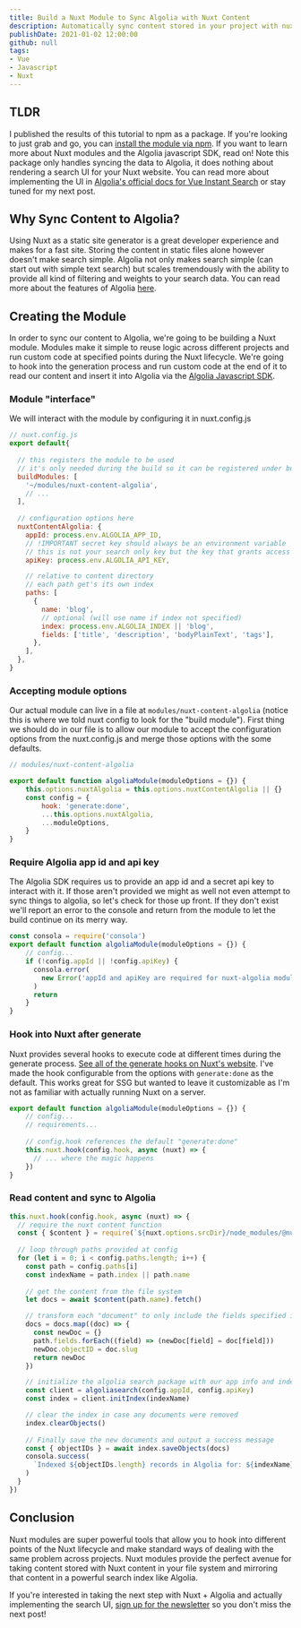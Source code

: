 ```yaml
---
title: Build a Nuxt Module to Sync Algolia with Nuxt Content
description: Automatically sync content stored in your project with nuxt content to an Algolia index. This allows you to manage your content in your repo while providing powerful search capabilities to your site users.
publishDate: 2021-01-02 12:00:00
github: null
tags:
- Vue
- Javascript
- Nuxt
---
```


## TLDR
I published the results of this tutorial to npm as a package. If you're looking to just grab and go, you can [install the module via npm](https://www.npmjs.com/package/nuxt-content-algolia). If you want to learn more about Nuxt modules and the Algolia javascript SDK, read on! Note this package only handles syncing the data to Algolia, it does nothing about rendering a search UI for your Nuxt website. You can read more about implementing the UI in [Algolia's official docs for Vue Instant Search](https://www.algolia.com/doc/guides/building-search-ui/what-is-instantsearch/vue/) or stay tuned for my next post.

## Why Sync Content to Algolia?
Using Nuxt as a static site generator is a great developer experience and makes for a fast site. Storing the content in static files alone however doesn't make search simple. Algolia not only makes search simple (can start out with simple text search) but scales tremendously with the ability to provide all kind of filtering and weights to your search data. You can read more about the features of Algolia [here](https://www.algolia.com/products/search/).

## Creating the Module
In order to sync our content to Algolia, we're going to be building a Nuxt module. Modules make it simple to reuse logic across different projects and run custom code at specified points during the Nuxt lifecycle. We're going to hook into the generation process and run custom code at the end of it to read our content and insert it into Algolia via the [Algolia Javascript SDK](https://www.npmjs.com/package/algoliasearch). 

### Module "interface"
We will interact with the module by configuring it in nuxt.config.js
```javascript
// nuxt.config.js
export default{
    
  // this registers the module to be used
  // it's only needed during the build so it can be registered under buildModules (not modules)
  buildModules: [
    '~/modules/nuxt-content-algolia',
    // ...
  ],
  
  // configuration options here
  nuxtContentAlgolia: {
    appId: process.env.ALGOLIA_APP_ID,
    // !IMPORTANT secret key should always be an environment variable
    // this is not your search only key but the key that grants access to modify the index
    apiKey: process.env.ALGOLIA_API_KEY,

    // relative to content directory
    // each path get's its own index
    paths: [
      {
        name: 'blog',
        // optional (will use name if index not specified)
        index: process.env.ALGOLIA_INDEX || 'blog',
        fields: ['title', 'description', 'bodyPlainText', 'tags'],
      },
    ],
  },
}
```

### Accepting module options
Our actual module can live in a file at `modules/nuxt-content-algolia` (notice this is where we told nuxt config to look for the "build module"). First thing we should do in our file is to allow our module to accept the configuration options from the nuxt.config.js and merge those options with the some defaults.

```javascript
// modules/nuxt-content-algolia

export default function algoliaModule(moduleOptions = {}) {
    this.options.nuxtAlgolia = this.options.nuxtContentAlgolia || {}
    const config = {
        hook: 'generate:done',
        ...this.options.nuxtAlgolia,
        ...moduleOptions,
    }
}
```

### Require Algolia app id and api key
The Algolia SDK requires us to provide an app id and a secret api key to interact with it. If those aren't provided we might as well not even attempt to sync things to algolia, so let's check for those up front. If they don't exist we'll report an error to the console and return from the module to let the build continue on its merry way.

```javascript
const consola = require('consola')
export default function algoliaModule(moduleOptions = {}) {
    // config...
    if (!config.appId || !config.apiKey) {
      consola.error(
        new Error('appId and apiKey are required for nuxt-algolia module')
      )
      return
    }
}
```

### Hook into Nuxt after generate
Nuxt provides several hooks to execute code at different times during the generate process. [See all of the generate hooks on Nuxt's website](https://nuxtjs.org/docs/2.x/internals-glossary/internals-generator/). I've made the hook configurable from the options with `generate:done` as the default. This works great for SSG but wanted to leave it customizable as I'm not as familiar with actually running Nuxt on a server.

```javascript
export default function algoliaModule(moduleOptions = {}) {
    // config...
    // requirements...
  
    // config.hook references the default "generate:done"
    this.nuxt.hook(config.hook, async (nuxt) => {
      // ... where the magic happens
    })
}
```

### Read content and sync to Algolia
```javascript
this.nuxt.hook(config.hook, async (nuxt) => {
  // require the nuxt content function
  const { $content } = require(`${nuxt.options.srcDir}/node_modules/@nuxt/content`)
  
  // loop through paths provided at config
  for (let i = 0; i < config.paths.length; i++) {
    const path = config.paths[i]
    const indexName = path.index || path.name
    
    // get the content from the file system
    let docs = await $content(path.name).fetch()

    // transform each "document" to only include the fields specified in the config 
    docs = docs.map((doc) => {
      const newDoc = {}
      path.fields.forEach((field) => (newDoc[field] = doc[field]))
      newDoc.objectID = doc.slug
      return newDoc
    })

    // initialize the algolia search package with our app info and index name
    const client = algoliasearch(config.appId, config.apiKey)
    const index = client.initIndex(indexName)

    // clear the index in case any documents were removed
    index.clearObjects()
    
    // Finally save the new documents and output a success message
    const { objectIDs } = await index.saveObjects(docs)
    consola.success(
      `Indexed ${objectIDs.length} records in Algolia for: ${indexName}`
    )
  }
})
```

## Conclusion
Nuxt modules are super powerful tools that allow you to hook into different points of the Nuxt lifecycle and make standard ways of dealing with the same problem across projects. Nuxt modules provide the perfect avenue for taking content stored with Nuxt content in your file system and mirroring that content in a powerful search index like Algolia.

If you're interested in taking the next step with Nuxt + Algolia and actually implementing the search UI, [sign up for the newsletter](#newsletter) so you don't miss the next post!
